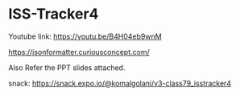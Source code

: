 # ISS-Tracker4

Youtube link: https://youtu.be/B4H04eb9wnM

https://jsonformatter.curiousconcept.com/

Also Refer the PPT slides attached.

snack: https://snack.expo.io/@komalgolani/v3-class79_isstracker4
